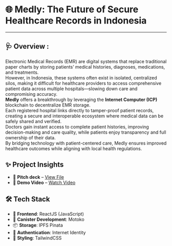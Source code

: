# 🌐 Medly: The Future of Secure Healthcare Records in Indonesia

---

## 🩺 Overview :

Electronic Medical Records (EMR) are digital systems that replace traditional paper charts by storing patients’ medical histories, diagnoses, medications, and treatments.  
However, in Indonesia, these systems often exist in isolated, centralized silos, making it difficult for healthcare providers to access comprehensive patient data across multiple hospitals—slowing down care and compromising accuracy.  
**Medly** offers a breakthrough by leveraging the **Internet Computer (ICP)** blockchain to decentralize EMR storage.  
Each registered hospital links directly to tamper-proof patient records, creating a secure and interoperable ecosystem where medical data can be safely shared and verified.  
Doctors gain instant access to complete patient histories, improving decision-making and care quality, while patients enjoy transparency and full ownership of their data.  
By bridging technology with patient-centered care, Medly ensures improved healthcare outcomes while aligning with local health regulations.


## ✨ Project Insights

- 📝 **Pitch deck** – [View File](#)  
- 🎥 **Demo Video** – [Watch Video](https://youtu.be/Cy-rEW8Gtvo)



## 🛠 Tech Stack

- 🎨 **Frontend**: ReactJS (JavaScript)  
- 🧠 **Canister Development**: Motoko
- 📦 **Storage**: IPFS Pinata
- 🔐 **Authentication**: Internet Identity  
- 💅 **Styling**: TailwindCSS  

